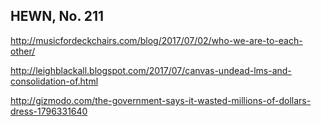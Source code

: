 ## HEWN, No. 211

http://musicfordeckchairs.com/blog/2017/07/02/who-we-are-to-each-other/

http://leighblackall.blogspot.com/2017/07/canvas-undead-lms-and-consolidation-of.html

http://gizmodo.com/the-government-says-it-wasted-millions-of-dollars-dress-1796331640
